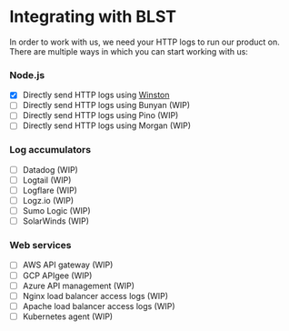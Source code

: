 
# Integrating with BLST

In order to work with us, we need your HTTP logs to run our product on.
<br />
There are multiple ways in which you can start working with us:

### Node.js

 - [x] Directly send HTTP logs using [Winston](link)
 - [ ] Directly send HTTP logs using Bunyan (WIP)
 - [ ] Directly send HTTP logs using Pino (WIP)
 - [ ] Directly send HTTP logs using Morgan (WIP)

### Log accumulators
- [ ] Datadog (WIP)
- [ ] Logtail (WIP)
- [ ] Logflare (WIP)
- [ ] Logz.io (WIP)
- [ ] Sumo Logic (WIP)
- [ ] SolarWinds (WIP)

### Web services
- [ ] AWS API gateway (WIP)
- [ ] GCP APIgee (WIP)
- [ ] Azure API management (WIP)
- [ ] Nginx load balancer access logs (WIP)
- [ ] Apache load balancer access logs (WIP)
- [ ] Kubernetes agent (WIP)
